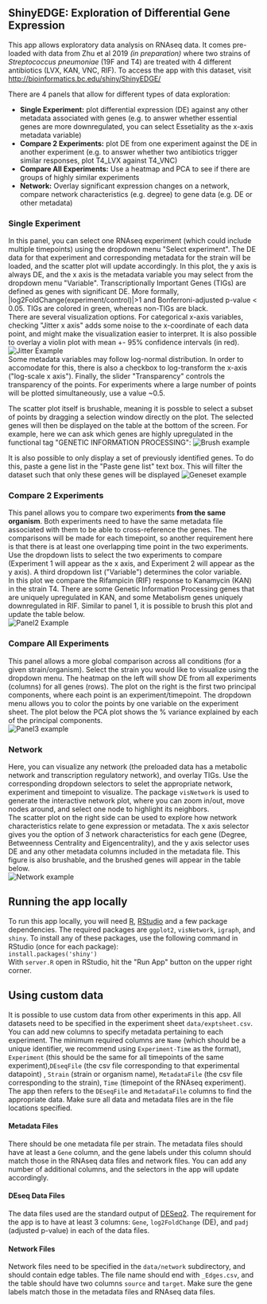 ShinyEDGE: Exploration of Differential Gene Expression
-----------------------------------------

This app allows exploratory data analysis on RNAseq data. It comes pre-loaded with data from Zhu et al 2019 *(in preparation)* where two strains of *Streptococcus pneumoniae* (19F and T4) are treated with 4 different antibiotics (LVX, KAN, VNC, RIF). To access the app with this dataset, visit http://bioinformatics.bc.edu/shiny/ShinyEDGE/

There are 4 panels that allow for different types of data exploration: 
* **Single Experiment:** plot differential expression (DE) against any other metadata associated with genes (e.g. to answer whether essential genes are more downregulated, you can select Essetiality as the x-axis metadata variable)
* **Compare 2 Experiments:** plot DE from one experiment against the DE in another experiment (e.g. to answer whether two antibiotics trigger similar responses, plot T4_LVX against T4_VNC)
* **Compare All Experiments:** Use a heatmap and PCA to see if there are groups of highly similar experiments 
* **Network:** Overlay significant expression changes on a network, compare network characteristics (e.g. degree) to gene data (e.g. DE or other metadata)

### Single Experiment
In this panel, you can select one RNAseq experiment (which could include multiple timepoints) using the dropdown menu "Select experiment". The DE data for that experiment and corresponding metadata for the strain will be loaded, and the scatter plot will update accordingly. In this plot, the y axis is always DE, and the x axis is the metadata variable you may select from the dropdown menu "Variable". Transcriptionally Important Genes (TIGs) are defined as genes with significant DE. More formally, |log2FoldChange(experiment/control)|>1 and Bonferroni-adjusted p-value < 0.05. TIGs are colored in green, whereas non-TIGs are black.     
There are several visualization options. For categorical x-axis variables, checking "Jitter x axis" adds some noise to the x-coordinate of each data point, and might make the visualization easier to interpret. It is also possible to overlay a violin plot with mean +- 95% confidence intervals (in red).   
![Jitter Example](https://contattafiles.s3.us-west-1.amazonaws.com/tnt8877/qK2wZmkn9549tMt/Pasted%20Image%3A%20Apr%204%2C%202019%20-%2011%3A58%3A36am)    
Some metadata variables may follow log-normal distribution. In order to accomodate for this, there is also a checkbox to log-transform the x-axis ("log-scale x axis"). Finally, the slider "Transparency" controls the transparency of the points. For experiments where a large number of points will be plotted simultaneously, use a value ~0.5.     
    
The scatter plot itself is brushable, meaning it is possble to select a subset of points by dragging a selection window directly on the plot. The selected genes will then be displayed on the table at the bottom of the screen. For example, here we can ask which genes are highly upregulated in the functional tag "GENETIC INFORMATION PROCESSING": 
![Brush example](https://contattafiles.s3.us-west-1.amazonaws.com/tnt8877/CuF1dl5AyADSTrB/Pasted%20Image%3A%20Apr%204%2C%202019%20-%2012%3A56%3A25pm)    
    
    
It is also possible to only display a set of previously identified genes. To do this, paste a gene list in the "Paste gene list" text box. This will filter the dataset such that only these genes will be displayed
![Geneset example](https://contattafiles.s3.us-west-1.amazonaws.com/tnt8877/Q3Uoiu2tQGEBCfO/Pasted%20Image%3A%20Apr%204%2C%202019%20-%2012%3A58%3A29pm)    

### Compare 2 Experiments
This panel allows you to compare two experiments **from the same organism**. Both experiments need to have the same metadata file associated with them to be able to cross-reference the genes. The comparisons will be made for each timepoint, so another requirement here is that there is at least one overlapping time point in the two experiments.    
Use the dropdown lists to select the two experiments to compare (Experiment 1 will appear as the x axis, and Experiment 2 will appear as the y axis). A third dropdown list ("Variable") determines the color variable.     
In this plot we compare the Rifampicin (RIF) response to Kanamycin (KAN) in the strain T4. There are some Genetic Information Processing genes that are uniquely upregulated in KAN, and some Metabolism genes uniquely downregulated in RIF. Similar to panel 1, it is possible to brush this plot and update the table below.      
![Panel2 Example](https://contattafiles.s3.us-west-1.amazonaws.com/tnt8877/vwJuQxV5TmEgvfv/Pasted%20Image%3A%20Apr%204%2C%202019%20-%201%3A06%3A38pm)

### Compare All Experiments
This panel allows a more global comparison across all conditions (for a given strain/organism). Select the strain you would like to visualize using the dropdown menu. The heatmap on the left will show DE from all experiments (columns) for all genes (rows). The plot on the right is the first two principal components, where each point is an experiment/timepoint. The dropdown menu allows you to color the points by one variable on the experiment sheet. The plot below the PCA plot shows the % variance explained by each of the principal components.     
![Panel3 example](https://contattafiles.s3.us-west-1.amazonaws.com/tnt8877/DF2WzmD35c0RxSk/Pasted%20Image%3A%20Apr%209%2C%202019%20-%2011%3A08%3A12am)

### Network
Here, you can visualize any network (the preloaded data has a metabolic network and transcription regulatory network), and overlay TIGs. Use the corresponding dropdown selectors to selet the appropriate network, experiment and timepoint to visualize. The package ```visNetwork``` is used to generate the interactive network plot, where you can zoom in/out, move nodes around, and select one node to highlight its neighbors.     
The scatter plot on the right side can be used to explore how network characteristics relate to gene expression or metadata. The x axis selector gives you the option of 3 network characteristics for each gene (Degree, Betweenness Centrality and Eigencentrality), and the y axis selector uses DE and any other metadata columns included in the metadata file. This figure is also brushable, and the brushed genes will appear in the table below.      
![Network example](https://contattafiles.s3.us-west-1.amazonaws.com/tnt8877/45I2SQM8byE9YP6/Pasted%20Image%3A%20Apr%204%2C%202019%20-%203%3A29%3A35pm)

## Running the app locally
To run this app locally, you will need [R](https://www.r-project.org/), [RStudio](https://www.rstudio.com/products/rstudio/download/) and a few package dependencies. The required packages are ```ggplot2```, ```visNetwork```, ```igraph```, and ```shiny```. To install any of these packages, use the following command in RStudio (once for each package):    
```install.packages('shiny')```    
With ```server.R``` open in RStudio, hit the "Run App" button on the upper right corner.     

## Using custom data
It is possible to use custom data from other experiments in this app. All datasets need to be specified in the experiment sheet ```data/exptsheet.csv```. You can add new columns to specify metadata pertaining to each experiment. The minimum required columns are ```Name``` (which should be a unique identifier, we recommend using ```Experiment-Time``` as the format), ```Experiment``` (this should be the same for all timepoints of the same experiment),```DEseqFile``` (the csv file corresponding to that experimental datapoint) , ```Strain``` (strain or organism name), ```MetadataFile``` (the csv file corresponding to the strain), ```Time``` (timepoint of the RNAseq experiment).     
The app then refers to the ```DEseqFile``` and ```MetadataFile``` columns to find the appropriate data. Make sure all data and metadata files are in the file locations specified.     
#### Metadata Files
There should be one metadata file per strain. The metadata files should have at least a ```Gene``` column, and the gene labels under this column should match those in the RNAseq data files and network files. You can add any number of additional columns, and the selectors in the app will update accordingly.     
#### DEseq Data Files
The data files used are the standard output of [DESeq2](https://bioconductor.org/packages/release/bioc/html/DESeq2.html). The requirement for the app is to have at least 3 columns: ```Gene```, ```log2FoldChange``` (DE), and ```padj``` (adjusted p-value) in each of the data files.     
#### Network Files
Network files need to be specified in the ```data/network``` subdirectory, and should contain edge tables. The file name should end with ```_Edges.csv```, and the table should have two columns ```source``` and ```target```. Make sure the gene labels match those in the metadata files and RNAseq data files.     
